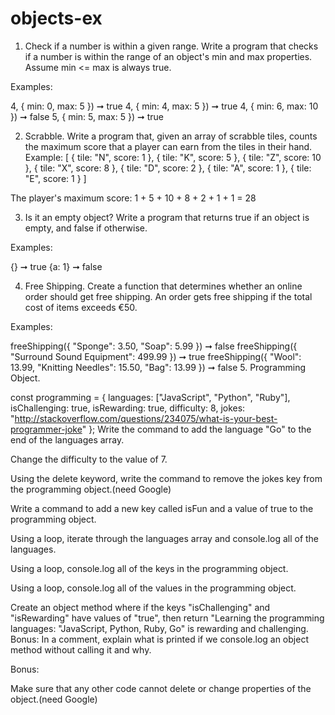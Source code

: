 # objects-ex

1. Check if a number is within a given range. Write a program that checks if a number is within the range of an object's min and max properties. Assume min <= max is always true.

Examples:

4, { min: 0, max: 5 }) ➞ true
4, { min: 4, max: 5 }) ➞ true
4, { min: 6, max: 10 }) ➞ false
5, { min: 5, max: 5 }) ➞ true

2. Scrabble. Write a program that, given an array of scrabble tiles, counts the maximum score that a player can earn from the tiles in their hand. Example: [ { tile: "N", score: 1 }, { tile: "K", score: 5 }, { tile: "Z", score: 10 }, { tile: "X", score: 8 }, { tile: "D", score: 2 }, { tile: "A", score: 1 }, { tile: "E", score: 1 } ]

The player's maximum score: 1 + 5 + 10 + 8 + 2 + 1 + 1 = 28

3. Is it an empty object? Write a program that returns true if an object is empty, and false if otherwise.

Examples:

{} ➞ true
{a: 1} ➞ false

4. Free Shipping. Create a function that determines whether an online order should get free shipping. An order gets free shipping if the total cost of items exceeds €50.

Examples:

freeShipping({ "Sponge": 3.50, "Soap": 5.99 }) ➞ false
freeShipping({ "Surround Sound Equipment": 499.99 }) ➞ true
freeShipping({ "Wool": 13.99, "Knitting Needles": 15.50, "Bag": 13.99 }) ➞ false
5. Programming Object.

const programming = {
  languages: ["JavaScript", "Python", "Ruby"],
  isChallenging: true,
  isRewarding: true,
  difficulty: 8,
  jokes:
    "http://stackoverflow.com/questions/234075/what-is-your-best-programmer-joke"
};
Write the command to add the language "Go" to the end of the languages array.

Change the difficulty to the value of 7.

Using the delete keyword, write the command to remove the jokes key from the programming object.(need Google)

Write a command to add a new key called isFun and a value of true to the programming object.

Using a loop, iterate through the languages array and console.log all of the languages.

Using a loop, console.log all of the keys in the programming object.

Using a loop, console.log all of the values in the programming object.

Create an object method where if the keys "isChallenging" and "isRewarding" have values of "true", then return "Learning the programming languages: "JavaScript, Python, Ruby, Go" is rewarding and challenging. Bonus: In a comment, explain what is printed if we console.log an object method without calling it and why.

Bonus:

Make sure that any other code cannot delete or change properties of the object.(need Google)
